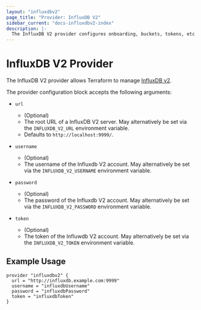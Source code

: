 ```yaml
---
layout: "influxdbv2"
page_title: "Provider: InfluxDB V2"
sidebar_current: "docs-influxdbv2-index"
description: |-
  The InfluxDB V2 provider configures onboarding, buckets, tokens, etc on an InfluxDB V2 server.
---
```


# InfluxDB V2 Provider

The InfluxDB V2 provider allows Terraform to manage
[InfluxDB v2](https://v2.docs.influxdata.com/v2.0/get-started/).

The provider configuration block accepts the following arguments:

* ``url``
    * (Optional) 
    * The root URL of a InfluxDB V2 server. May alternatively be set via the `INFLUXDB_V2_URL` environment variable.
    * Defaults to `http://localhost:9999/`.
    
* ``username``
   * (Optional)
   * The username of the Influxdb V2 account. May alternatively be set via the `INFLUXDB_V2_USERNAME` environment variable.

* ``password``
   * (Optional)
   * The password of the Influxdb V2 account. May alternatively be set via the `INFLUXDB_V2_PASSWORD` environment variable.

* ``token``
   * (Optional)
   * The token of the Influwdb V2 account. May alternatively be set via the `INFLUXDB_V2_TOKEN` environment variable.
## Example Usage

```hcl
provider "influxdbv2" {
  url = "http://influxdb.example.com:9999"
  username = "influxdbUsername"
  password = "influxdbPassword"
  token = "influxdbToken"
}
 ```
 